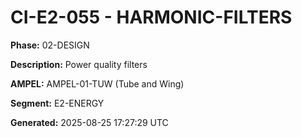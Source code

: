 # CI-E2-055 - HARMONIC-FILTERS

**Phase:** 02-DESIGN

**Description:** Power quality filters

**AMPEL:** AMPEL-01-TUW (Tube and Wing)

**Segment:** E2-ENERGY

**Generated:** 2025-08-25 17:27:29 UTC
